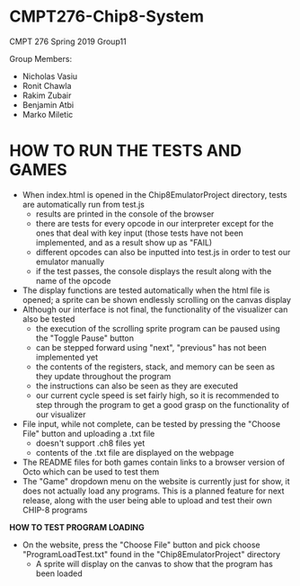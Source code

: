 # CMPT276-Chip8-System

CMPT 276
Spring 2019
Group11

Group Members:
- Nicholas Vasiu
- Ronit Chawla
- Rakim Zubair
- Benjamin Atbi
- Marko Miletic

# HOW TO RUN THE TESTS AND GAMES
- When index.html is opened in the Chip8EmulatorProject directory, tests are automatically run from test.js 
  - results are printed in the console of the browser 
  - there are tests for every opcode in our interpreter except for the ones that deal with key input (those tests have not been implemented, and as a result show up as "FAIL) 
  - different opcodes can also be inputted into test.js in order to test our emulator manually
  - if the test passes, the console displays the result along with the name of the opcode
- The display functions are tested automatically when the html file is opened; a sprite can be shown endlessly scrolling on the canvas display
- Although our interface is not final, the functionality of the visualizer can also be tested
  - the execution of the scrolling sprite program can be paused using the "Toggle Pause" button
  - can be stepped forward using "next", "previous" has not been implemented yet
  - the contents of the registers, stack, and memory can be seen as they update throughout the program
  - the instructions can also be seen as they are executed
  - our current cycle speed is set fairly high, so it is recommended to step through the program to get a good grasp on the functionality of our visualizer
- File input, while not complete, can be tested by pressing the "Choose File" button and uploading a .txt file
  - doesn't support .ch8 files yet
  - contents of the .txt file are displayed on the webpage
- The README files for both games contain links to a browser version of Octo which can be used to test them
- The "Game" dropdown menu on the website is currently just for show, it does not actually load any programs. This is a planned feature for next release, along with the user being able to upload and test their own CHIP-8 programs

**HOW TO TEST PROGRAM LOADING**
- On the website, press the "Choose File" button and pick choose "ProgramLoadTest.txt" found in the "Chip8EmulatorProject" directory
  - A sprite will display on the canvas to show that the program has been loaded
